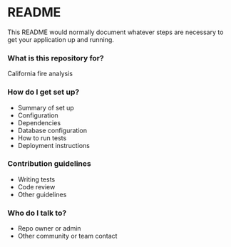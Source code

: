 # README #

This README would normally document whatever steps are necessary to get your application up and running.

### What is this repository for? ###

California fire analysis 

### How do I get set up? ###

* Summary of set up
* Configuration
* Dependencies
* Database configuration
* How to run tests
* Deployment instructions

### Contribution guidelines ###

* Writing tests
* Code review
* Other guidelines

### Who do I talk to? ###

* Repo owner or admin
* Other community or team contact